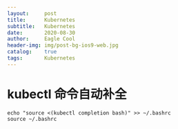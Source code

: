 ```yaml
---
layout:     post
title:      Kubernetes
subtitle:   Kubernetes
date:       2020-08-30
author:     Eagle Cool
header-img: img/post-bg-ios9-web.jpg
catalog: 	true
tags:       Kubernetes
---
```

# kubectl 命令自动补全
```shell
echo "source <(kubectl completion bash)" >> ~/.bashrc
source ~/.bashrc
```